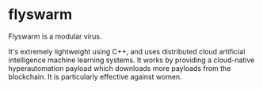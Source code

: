 # flyswarm
Flyswarm is a modular virus.

It's extremely lightweight using C++, and uses distributed cloud artificial intelligence machine learning systems.
It works by providing a cloud-native hyperautomation payload which downloads more payloads from the blockchain.
It is particularly effective against women.
